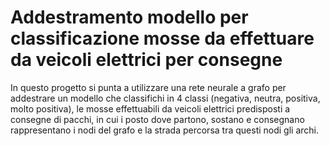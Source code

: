 # Addestramento modello per classificazione mosse da effettuare da veicoli elettrici per consegne
In questo progetto si punta a utilizzare una rete neurale a grafo per addestrare un modello che classifichi in 4 classi (negativa, neutra, positiva, molto positiva), le mosse effettuabili da veicoli elettrici predisposti a consegne di pacchi, in cui i posto dove partono, sostano e consegnano rappresentano i nodi del grafo e la strada percorsa tra questi nodi gli archi.
